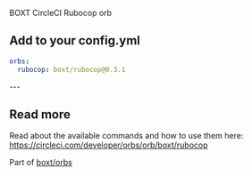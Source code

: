 BOXT CircleCI Rubocop orb

<!-- VERSION_SNIPPET_START -->
## Add to your config.yml

``` yml
orbs:
  rubocop: boxt/rubocop@0.3.1

```

---<!-- VERSION_SNIPPET_END -->

## Read more

Read about the available commands and how to use them here:
https://circleci.com/developer/orbs/orb/boxt/rubocop

Part of [boxt/orbs](https://github.com/boxt/orbs)
